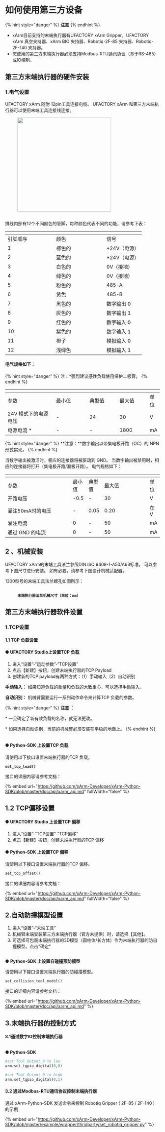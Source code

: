 # 如何使用第三方设备

{% hint style="danger" %}
**注意**
{% endhint %}

* xArm目前支持的末端执行器有UFACTORY xArm Gripper，UFACTORY xArm 真空夹持器、xArm BIO 夹持器、Robotiq-2F-85 夹持器、Robotiq-2F-140 夹持器。
* 您使用的第三方末端执行器必须支持Modbus-RTU通讯协议（基于RS-485）或IO控制。



## **第三方末端执行器的硬件安装**

### **1.电气设置**

UFACTORY xArm 随附 12pin工具连接电缆。 UFACTORY xArm 和第三方末端执行器可以使用末端工具连接线连接。

<figure><img src="../.gitbook/assets/图片 (3).png" alt="" width="305"><figcaption></figcaption></figure>

<figure><img src="../.gitbook/assets/图片 (1) (1) (1).png" alt=""><figcaption></figcaption></figure>

排线内部有12个不同颜色的管脚，每种颜色代表不同的功能，请参考下表：

<table data-header-hidden><thead><tr><th width="142.33333333333331"></th><th width="148"></th><th></th></tr></thead><tbody><tr><td>引脚顺序</td><td>颜色</td><td>信号</td></tr><tr><td>1</td><td>棕色的</td><td>+24V（电源）</td></tr><tr><td>2</td><td>蓝色的</td><td>+24V（电源）</td></tr><tr><td>3</td><td>白色的</td><td>0V（接地）</td></tr><tr><td>4</td><td>绿色的</td><td>0V（接地）</td></tr><tr><td>5</td><td>粉色的</td><td>485-A</td></tr><tr><td>6</td><td>黄色</td><td>485-B</td></tr><tr><td>7</td><td>黑色的</td><td>数字输出 0</td></tr><tr><td>8</td><td>灰色的</td><td>数字输出 1</td></tr><tr><td>9</td><td>红色的</td><td>数字输入 0</td></tr><tr><td>10</td><td>紫色的</td><td>数字输入 1</td></tr><tr><td>11</td><td>橙子</td><td>模拟输入 0</td></tr><tr><td>12</td><td>浅绿色</td><td>模拟输入 1</td></tr></tbody></table>

#### 电气规格如下：

{% hint style="danger" %}
注：\*强烈建议感性负载使用保护二极管。
{% endhint %}

<table data-header-hidden><thead><tr><th width="223"></th><th width="149"></th><th width="127"></th><th width="112"></th><th></th></tr></thead><tbody><tr><td>参数</td><td>最小值</td><td>典型值</td><td>最大值</td><td>单位</td></tr><tr><td>24V 模式下的电源电压</td><td>-</td><td>24</td><td>30</td><td>V</td></tr><tr><td>电源电流 *</td><td>-</td><td>-</td><td>1800</td><td>mA</td></tr></tbody></table>

{% hint style="danger" %}
**注意：**数字输出以带集电极开路（OC）的 NPN 形式实现。&#x20;
{% endhint %}

当数字输出被激活时，相应的连接器将被驱动到 GND。 当数字输出被禁用时，相应的连接器将打开（集电极开路/漏极开路）。 电气规格如下：

<table data-header-hidden><thead><tr><th width="218"></th><th></th><th></th><th width="146"></th><th></th></tr></thead><tbody><tr><td>参数</td><td>最小值</td><td>典型值</td><td>最大值</td><td>单位</td></tr><tr><td>开路电压</td><td>-0.5</td><td>-</td><td>30</td><td>V</td></tr><tr><td>灌注50mA时的电压</td><td>-</td><td>0.05</td><td>0.20</td><td>在V</td></tr><tr><td>灌注电流</td><td>0</td><td>-</td><td>50</td><td>mA</td></tr><tr><td>通过 GND 的电流</td><td>0</td><td>-</td><td>50</td><td>mA</td></tr></tbody></table>



## 2 **、机械安装**

UFACTORY xArm的末端工具法兰参照DIN ISO 9409-1-A50/A63标准。 可以参考下图尺寸进行安装。 如有必要，请参考下图设计机械适配器。

1300型号的末端工具法兰螺孔如图所示：

<figure><img src="../.gitbook/assets/图片 (2) (1) (1).png" alt=""><figcaption><p><strong><code>末端执行器法兰机械尺寸（单位：mm）</code></strong></p></figcaption></figure>



## **第三方末端执行器软件设置**

### 1.TCP设置

#### 1.1 **TCP 负载设置**

#### ● **UFACTORY** **Studio上设置TCP 负载**

1. 进入“设置”-“运动参数”-“TCP设置”
2. 点击【新建】按钮，创建末端执行器的TCP Payload
3. 创建新的TCP payload有两种方式：（1）手动输入（2）自动识别



**手动输入：** 如果知道负载的重量和负载的大致重心，可以选择手动输入。

**自动识别：** 机械臂需要运行一系列动作命令来计算TCP 负载的参数。



{% hint style="danger" %}
**注意** ：

\* 一旦确定了新有效负载的名称，就无法更改。

\* 如果选择自动识别，当前的机械臂必须安装在平稳的地面上。
{% endhint %}



<figure><img src="../.gitbook/assets/图片 (5).png" alt=""><figcaption></figcaption></figure>

#### ● Python-SDK **上设置TCP 负载**

请使用以下接口设置末端执行器的TCP 负载。

<pre class="language-python"><code class="lang-python"><strong>set_tcp_load()
</strong></code></pre>

接口的详细内容请参考文档：

{% embed url="https://github.com/xArm-Developer/xArm-Python-SDK/blob/master/doc/api/xarm_api.md" fullWidth="false" %}

## 1.2 **TCP偏移设置**

#### ● **UFACTORY Studio 上设置TCP 偏移**

1. 进入“设置”-“TCP设置”-“TCP偏移”
2. 点击【新建】按钮，创建末端执行器的TCP 偏移

#### ● **Python-SDK 上设置TCP 偏移**

请使用以下接口设置末端执行器的TCP 偏移。

```python
set_tcp_offset()
```

接口的详细内容请参考文档：

{% embed url="https://github.com/xArm-Developer/xArm-Python-SDK/blob/master/doc/api/xarm_api.md" fullWidth="false" %}

## 2.自动防撞模型设置



1. 进入“设置”-“末端工具”
2. 机械臂末端安装第三方末端执行器（官方未提供）时，请选择【其他】。
3. 可选择可包裹末端执行器的3D模型（圆柱体/长方体）作为末端执行器的防自撞模型。点击"确定"

<figure><img src="../.gitbook/assets/图片 (6).png" alt=""><figcaption></figcaption></figure>



● **Python-SDK 上设置自碰撞预防模型**

请使用以下接口设置末端执行器的防碰撞模型。

```python
set_collision_tool_model()
```

接口的详细内容请参考文档：

{% embed url="https://github.com/xArm-Developer/xArm-Python-SDK/blob/master/doc/api/xarm_api.md" %}

## 3.末端执行器的控制方式

#### 3.1通过数字IO控制末端执行器

<figure><img src="../.gitbook/assets/图片 (7).png" alt=""><figcaption></figcaption></figure>

**● Python-SDK**

```python
#set Tool Output 0 to low
arm.set_tgpio_digital(0,0)

#set Tool Output 0 to high
arm.set_tgpio_digital(0,1)
```

#### 3.2 通过Modbus-RTU通讯协议控制末端执行器

通过 xArm-Python-SDK 发送命令来控制 Robotiq Gripper ( 2F-85 / 2F-140 ) 的示例

{% embed url="https://github.com/xArm-Developer/xArm-Python-SDK/blob/master/example/wrapper/thridparty/set_robotiq_gripper.py" %}

